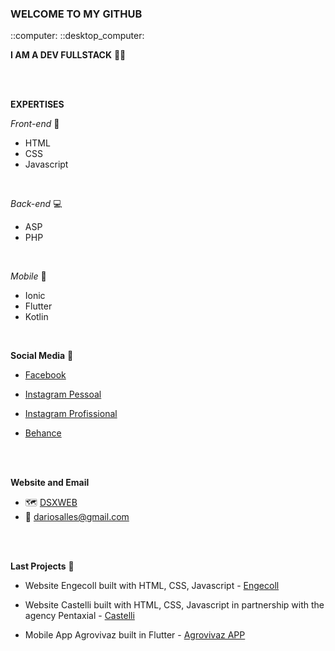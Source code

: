 <H3>WELCOME TO MY GITHUB</h3> ::computer: ::desktop_computer:

<b>I AM A DEV FULLSTACK</b>  :man_technologist:

<br><br>

<b>EXPERTISES</b>

<i>Front-end</i> :palm_tree:

- HTML
- CSS
- Javascript

<br>

<i>Back-end</i> :computer:

- ASP
- PHP

<br>

<i>Mobile</i> :mobile_phone_off:

- Ionic
- Flutter
- Kotlin

<br>

<b>Social Media</b> :bookmark:

- <a href="https://www.facebook.com/dariosalles" target="_blank">Facebook</a> 

- <a href="https://www.instagram.com/dariosalles/" target="_blank">Instagram Pessoal</a> 

- <a href="https://www.instagram.com/dsxweb_/" target="_blank">Instagram Profissional</a>

- <a href="https://www.behance.net/dariosalles" target="_blank">Behance</a>

  <br><br>

<b>Website and Email</b> 

- :world_map: <a href="https://www.dsxweb.com.br" target="_blank">DSXWEB</a>
- :email: dariosalles@gmail.com

<br><br>

<b>Last Projects</b> :briefcase:

- Website Engecoll built with HTML, CSS, Javascript - <a href="http://www.engecoll.com.br" target="_blank">Engecoll</a>
- Website Castelli built with HTML, CSS, Javascript in partnership with the agency Pentaxial - <a href="http://www.pentaxialroot.com.br/dario/castelli/" target="_blank">Castelli</a>

- Mobile App Agrovivaz built in Flutter - <a href="https://play.google.com/store/apps/details?id=com.dsxweb.agrovivaz&hl=pt&gl=US" target="_blank">Agrovivaz APP</a>
